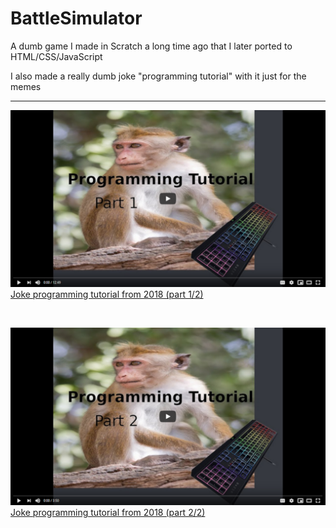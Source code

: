 # BattleSimulator
A dumb game I made in Scratch a long time ago that I later ported to HTML/CSS/JavaScript

I also made a really dumb joke "programming tutorial" with it just for the memes

---

[![Part 1](https://raw.githubusercontent.com/cheesits456/BattleSimulator/master/thumbnails/part1.png)  
Joke programming tutorial from 2018 (part 1/2)](https://youtu.be/t-EmOmqkDY0)

<br>

[![Part 2](https://raw.githubusercontent.com/cheesits456/BattleSimulator/master/thumbnails/part2.png)  
Joke programming tutorial from 2018 (part 2/2)](https://youtu.be/vu5KSEA4zfQ)
